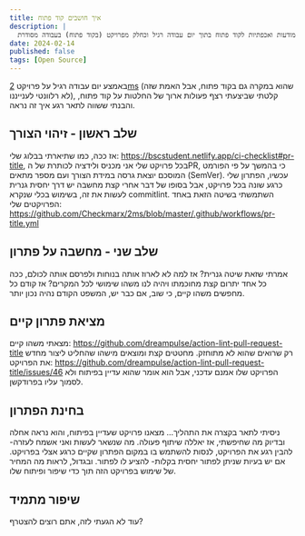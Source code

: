 ```yaml
---
title: איך חושבים קוד פתוח
description: |
  הדגמה על איך נראית מודעות ואכפתיות לקוד פתוח בתוך יום עבודה רגיל וכחלק מפרויקט (בקוד פתוח) בעבודה מסודרת.
date: 2024-02-14
published: false
tags: [Open Source]
---
```


באמצע יום עבודה רגיל על פרויקט [2ms](https://github.com/Checkmarx/2ms) (שהוא במקרה גם בקוד פתוח, אבל האמת שזה לא רלוונטי לענייננו), קלטתי שביצעתי רצף פעולות ארוך של החלטות על קוד פתוח, והבנתי ששווה לתאר רגע איך זה נראה.

## שלב ראשון - זיהוי הצורך

אז ככה, כמו שתיארתי בבלוג שלי: https://bscstudent.netlify.app/ci-checklist#pr-title, בכל פרויקט שלי אני מכניס ולידציה לכותרת של הPR, כי בהמשך על פי הפורמט המוסכם יוצאת גרסה במידת הצורך ועם מספר מתאים (SemVer).
עכשיו, הפתרון שלי כרגע שונה בכל פרויקט, אבל בסופו של דבר אחרי קצת מחשבה יש דרך יחסית גנרית לעשות את זה, בשימוש בכלי שנקרא commitlint.
השתמשתי בשיטה הזאת באחד הפרויקטים שלי: https://github.com/Checkmarx/2ms/blob/master/.github/workflows/pr-title.yml

## שלב שני - מחשבה על פתרון

אמרתי שזאת שיטה גנרית?
אז למה לא לארוז אותה בנוחות ולפרסם אותה לכולם, ככה כל אחד יתרום קצת מחוכמתו ויהיה לנו משהו שימושי לכל המקרים?
אז קודם כל מחפשים משהו קיים, כי שוב, אם כבר יש, המשפט הקודם נהיה נכון יותר.

## מציאת פתרון קיים

מצאתי משהו קיים: https://github.com/dreampulse/action-lint-pull-request-title
רק שרואים שהוא לא מתוחזק. מחטטים קצת ומוצאים מישהו שהחליט ליצור מחדש את הפרויקט: https://github.com/dreampulse/action-lint-pull-request-title/issues/46
הפרויקט שלו אמנם עדכני, אבל הוא אומר שהוא עדיין בפיתוח ולא לסמוך עליו בפרודקשן.

## בחינת הפתרון

ניסיתי לתאר בקצרה את התהליך... מצאנו פרויקט שעדיין בפיתוח, והוא נראה אחלה ובדיוק מה שחיפשתי, אז יאללה שיתוף פעולה.
מה שנשאר לעשות ואני אשמח לעזרה- להבין רגע את הפרויקט, לנסות להשתמש בו במקום הפתרון שקיים כרגע אצלי בפרויקט. אם יש בעיות שניתן לפתור יחסית בקלות- להציע לו לפתור.
ובגדול, לראות מה המחיר של שימוש בפרויקט הזה תוך כדי שיפור ופיתוח שלו.

## שיפור מתמיד

עוד לא הגעתי לזה, אתם רוצים להצטרף?
